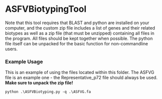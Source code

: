 # ASFVBiotypingTool
Note that this tool requires that BLAST and python are installed on your computer, and the custom zip file includes a list of genes and their related biotypes as well as a zip file (that must be unzipped) containing all files in the program. All files should be kept together when possible. The python file itself can be unpacked for the basic function for non-commandline users.

### Example Usage
This is an example of using the files located within this folder. The ASFVG file is an example one - the Representative_p72 file should always be used. **Make sure to unpack the zip file!**

    python .\ASFVBiotyping.py -q .\ASFVG.fa
